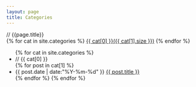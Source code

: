 ```yaml
---
layout: page
title: Categories
---
```


<div class='cloud comment'>// {{page.title}}<br>
{% for cat in site.categories %}
  <a href="#{{ cat[0] }}" title="{{ cat[0] }}" rel="{{ cat[1].size }}">{{ cat[0] }}({{ cat[1].size }})</a>
{% endfor %}
</div>

<ul class="listing">
{% for cat in site.categories %}
  <li class="listing-seperator comment" id="{{ cat[0] }}">// {{ cat[0] }}</li>
{% for post in cat[1] %}
  <li class="listing-item">
    <span>
      <time datetime="{{ post.date | date:"%Y-%m-%d" }}">{{ post.date | date:"%Y-%m-%d" }}</time>
    </span>
    <a href="{{ post.url }}" title="{{ post.title }}">{{ post.title }}</a>
  </li>
{% endfor %}
{% endfor %}
</ul>


